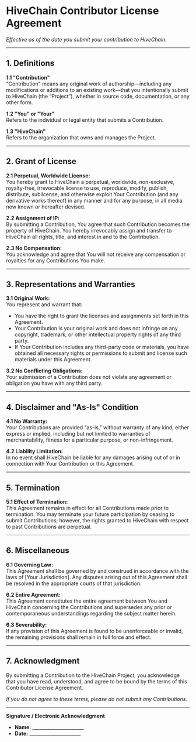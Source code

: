 # HiveChain Contributor License Agreement

*Effective as of the date you submit your contribution to HiveChain.*

---

## 1. Definitions

**1.1 "Contribution"**  
"Contribution" means any original work of authorship—including any modifications or additions to an existing work—that you intentionally submit to HiveChain (the “Project”), whether in source code, documentation, or any other form.

**1.2 "You" or "Your"**  
Refers to the individual or legal entity that submits a Contribution.

**1.3 "HiveChain"**  
Refers to the organization that owns and manages the Project.

---

## 2. Grant of License

**2.1 Perpetual, Worldwide License:**  
You hereby grant to HiveChain a perpetual, worldwide, non-exclusive, royalty-free, irrevocable license to use, reproduce, modify, publish, distribute, sublicense, and otherwise exploit Your Contribution (and any derivative works thereof) in any manner and for any purpose, in all media now known or hereafter devised.

**2.2 Assignment of IP:**  
By submitting a Contribution, You agree that such Contribution becomes the property of HiveChain. You hereby irrevocably assign and transfer to HiveChain all rights, title, and interest in and to the Contribution.

**2.3 No Compensation:**  
You acknowledge and agree that You will not receive any compensation or royalties for any Contributions You make.

---

## 3. Representations and Warranties

**3.1 Original Work:**  
You represent and warrant that:
- You have the right to grant the licenses and assignments set forth in this Agreement.
- Your Contribution is your original work and does not infringe on any copyright, trademark, or other intellectual property rights of any third party.
- If Your Contribution includes any third-party code or materials, you have obtained all necessary rights or permissions to submit and license such materials under this Agreement.

**3.2 No Conflicting Obligations:**  
Your submission of a Contribution does not violate any agreement or obligation you have with any third party.

---

## 4. Disclaimer and "As-Is" Condition

**4.1 No Warranty:**  
Your Contributions are provided “as-is,” without warranty of any kind, either express or implied, including but not limited to warranties of merchantability, fitness for a particular purpose, or non-infringement.

**4.2 Liability Limitation:**  
In no event shall HiveChain be liable for any damages arising out of or in connection with Your Contribution or this Agreement.

---

## 5. Termination

**5.1 Effect of Termination:**  
This Agreement remains in effect for all Contributions made prior to termination. You may terminate your future participation by ceasing to submit Contributions; however, the rights granted to HiveChain with respect to past Contributions are perpetual.

---

## 6. Miscellaneous

**6.1 Governing Law:**  
This Agreement shall be governed by and construed in accordance with the laws of [Your Jurisdiction]. Any disputes arising out of this Agreement shall be resolved in the appropriate courts of that jurisdiction.

**6.2 Entire Agreement:**  
This Agreement constitutes the entire agreement between You and HiveChain concerning the Contributions and supersedes any prior or contemporaneous understandings regarding the subject matter herein.

**6.3 Severability:**  
If any provision of this Agreement is found to be unenforceable or invalid, the remaining provisions shall remain in full force and effect.

---

## 7. Acknowledgment

By submitting a Contribution to the HiveChain Project, you acknowledge that you have read, understood, and agree to be bound by the terms of this Contributor License Agreement.

*If you do not agree to these terms, please do not submit any Contributions.*

---

**Signature / Electronic Acknowledgment**

- **Name:** ______________________  
- **Date:** ______________________

